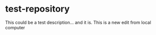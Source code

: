 # test-repository
This could be a test description... and it is.
This is a new edit from local computer